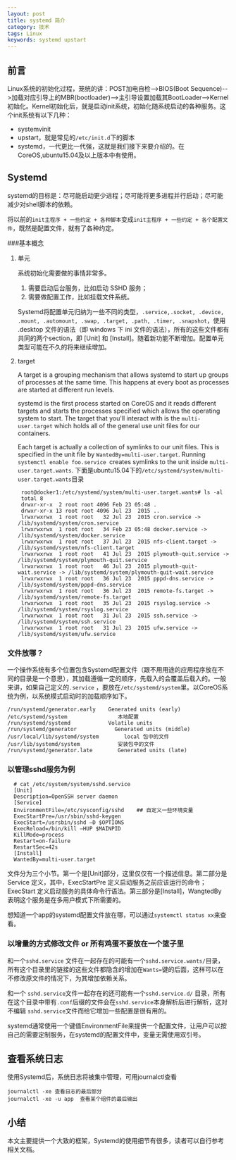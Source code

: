 ```yaml
---
layout: post
title: systemd 简介
category: 技术
tags: Linux
keywords: systemd upstart
---
```


## 前言

Linux系统的初始化过程，笼统的讲：POST加电自检-->BIOS(Boot Sequence)-->加载对应引导上的MBR(bootloader)-->主引导设置加载其BootLoader-->Kernel初始化。Kernel初始化后，就是启动init系统，初始化随系统启动的各种服务。这个init系统有以下几种：

- systemvinit
- upstart，就是常见的`/etc/init.d`下的脚本
- systemd，一代更比一代强，这就是我们接下来要介绍的。在CoreOS,ubuntu15.04及以上版本中有使用。

## Systemd

systemd的目标是：尽可能启动更少进程；尽可能将更多进程并行启动；尽可能减少对shell脚本的依赖。

将以前的`init主程序 + 一些约定 + 各种脚本`变成`init主程序 + 一些约定 + 各个配置文件`，既然是配置文件，就有了各种约定。

###基本概念

1. 单元

    系统初始化需要做的事情非常多。
    
    1. 需要启动后台服务，比如启动 SSHD 服务；
    2. 需要做配置工作，比如挂载文件系统。
    
    Systemd将配置单元归纳为一些不同的类型，`.service,.socket, .device, .mount, .automount, .swap, .target, .path, .timer, .snapshot`，使用 .desktop 文件的语法（即 windows 下 ini 文件的语法），所有的这些文件都有共同的两个section，即 [Unit] 和 [Install]。随着新功能不断增加。配置单元类型可能在不久的将来继续增加。

2. target

    A target is a grouping mechanism that allows systemd to start up groups of processes at the same time. This happens at every boot as processes are started at different run levels.
    
    systemd is the first process started on CoreOS and it reads different targets and starts the processes specified which allows the operating system to start. The target that you'll interact with is the `multi-user.target` which holds all of the general use unit files for our containers.
    
    Each target is actually a collection of symlinks to our unit files. This is specified in the unit file by `WantedBy=multi-user.target`. Running `systemctl enable foo.service `creates symlinks to the unit inside `multi-user.target.wants`. 下面是ubuntu15.04下的`/etc/systemd/system/multi-user.target.wants`目录


        root@docker1:/etc/systemd/system/multi-user.target.wants# ls -al
        total 8
        drwxr-xr-x  2 root root 4096 Feb 23 05:48 .
        drwxr-xr-x 13 root root 4096 Jul 23  2015 ..
        lrwxrwxrwx  1 root root   32 Jul 23  2015 cron.service -> /lib/systemd/system/cron.service
        lrwxrwxrwx  1 root root   34 Feb 23 05:48 docker.service -> /lib/systemd/system/docker.service
        lrwxrwxrwx  1 root root   37 Jul 23  2015 nfs-client.target -> /lib/systemd/system/nfs-client.target
        lrwxrwxrwx  1 root root   41 Jul 23  2015 plymouth-quit.service -> /lib/systemd/system/plymouth-quit.service
        lrwxrwxrwx  1 root root   46 Jul 23  2015 plymouth-quit-wait.service -> /lib/systemd/system/plymouth-quit-wait.service
        lrwxrwxrwx  1 root root   36 Jul 23  2015 pppd-dns.service -> /lib/systemd/system/pppd-dns.service
        lrwxrwxrwx  1 root root   36 Jul 23  2015 remote-fs.target -> /lib/systemd/system/remote-fs.target
        lrwxrwxrwx  1 root root   35 Jul 23  2015 rsyslog.service -> /lib/systemd/system/rsyslog.service
        lrwxrwxrwx  1 root root   31 Jul 23  2015 ssh.service -> /lib/systemd/system/ssh.service
        lrwxrwxrwx  1 root root   31 Jul 23  2015 ufw.service -> /lib/systemd/system/ufw.service
        
### 文件放哪？

一个操作系统有多个位置包含Systemd配置文件（跟不用用途的应用程序放在不同的目录是一个意思），其加载遵循一定的顺序，先载入的会覆盖后载入的。一般来讲，如果自己定义的`.service` ，要放在`/etc/systemd/system`里。以CoreOS系统为例，以系统模式启动时的加载顺序如下。

    /run/systemd/generator.early    Generated units (early)
    /etc/systemd/system                本地配置
    /run/systemd/systemd            Volatile units
    /run/systemd/generator            Generated units (middle)
    /usr/local/lib/systemd/system        local 包中的文件
    /usr/lib/systemd/system            安装包中的文件
    /run/systemd/generator.late        Generated units (late)

### 以管理sshd服务为例

      # cat /etc/system/system/sshd.service
      [Unit]
      Description=OpenSSH server daemon
      [Service]
      EnvironmentFile=/etc/sysconfig/sshd    ## 自定义一些环境变量
      ExecStartPre=/usr/sbin/sshd-keygen
      ExecStart=/usrsbin/sshd –D $OPTIONS
      ExecReload=/bin/kill –HUP $MAINPID
      KillMode=process
      Restart=on-failure
      RestartSec=42s
      [Install]
      WantedBy=multi-user.target
      
文件分为三个小节。第一个是[Unit]部分，这里仅仅有一个描述信息。第二部分是 Service 定义，其中，ExecStartPre 定义启动服务之前应该运行的命令；ExecStart 定义启动服务的具体命令行语法。第三部分是[Install]，WangtedBy 表明这个服务是在多用户模式下所需要的。

想知道一个app的systemd配置文件放在哪，可以通过`systemctl status xx`来查看。


### 以增量的方式修改文件 or 所有鸡蛋不要放在一个篮子里

和一个`sshd.service` 文件在一起存在的可能有一个`sshd.service.wants/`目录，所有这个目录里的链接的这些文件都隐含的增加在`Wants=`键的后面，这样可以在不修改原文件的情况下，为其增加依赖关系。

和一个 `sshd.service`文件一起存在的还可能有一个`sshd.service.d/` 目录，所有在这个目录中带有`.conf`后缀的文件会在`sshd.service`本身解析后进行解析，这对不编辑 `sshd.service`文件而给它增加一些配置是很有用的。

systemd通常使用一个键值EnvironmentFile来提供一个配置文件，让用户可以按自己的需要定制服务，在systemd的配置文件中，变量无需使用双引号。

## 查看系统日志

使用Systemd后，系统日志将被集中管理，可用journalctl查看

    journalctl -xe 查看日志的最后部分
    journalctl -xe -u app  查看某个组件的最后输出

## 小结

本文主要提供一个大致的框架，Systemd的使用细节有很多，读者可以自行参考相关文档。